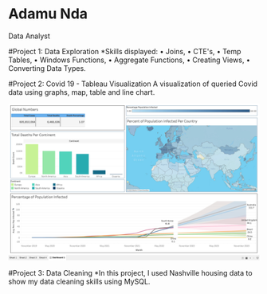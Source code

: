 # Adamu Nda
Data Analyst 

#Project 1: Data Exploration
*Skills displayed: 
	•	Joins, 
	•	CTE's, 
	•	Temp Tables, 
	•	Windows Functions, 
	•	Aggregate Functions, 
	•	Creating Views, 
	•	Converting Data Types.
  
 #Project 2: Covid 19 - Tableau Visualization
A visualization of queried Covid data using graphs, map, table and line chart.

![](https://github.com/adamunda/Portfolio/blob/main/Images/Tableau%20Project%20Image.jpg)

#Project 3: Data Cleaning
*In this project, I used Nashville housing data to show my data cleaning skills using MySQL.


